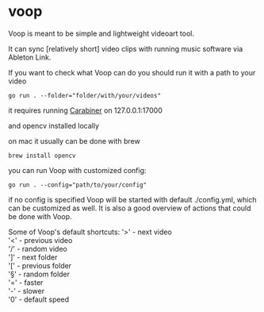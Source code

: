 # voop

Voop is meant to be simple and lightweight videoart tool.

It can sync [relatively short] video clips with running music software via Ableton Link.

If you want to check what Voop can do you should run it with a path to your video

```
go run . --folder="folder/with/your/videos"
```

it requires running [Carabiner](https://github.com/Deep-Symmetry/carabiner) on 127.0.0.1:17000

and opencv installed locally

on mac it usually can be done with brew
```
brew install opencv
```

you can run Voop with customized config:
```
go run . --config="path/to/your/config"
```
if no config is specified Voop will be started with default ./config.yml, which can be customized as well. It is also a good overview of actions that could be done with Voop.

Some of Voop's default shortcuts:
'>' - next video<br/>
'<' - previous video<br/>
'/' - random video<br/>
']' - next folder<br/>
'[' - previous folder<br/>
'§' - random folder<br/>
'=' - faster<br/>
'-' - slower<br/>
'0' - default speed<br/>
